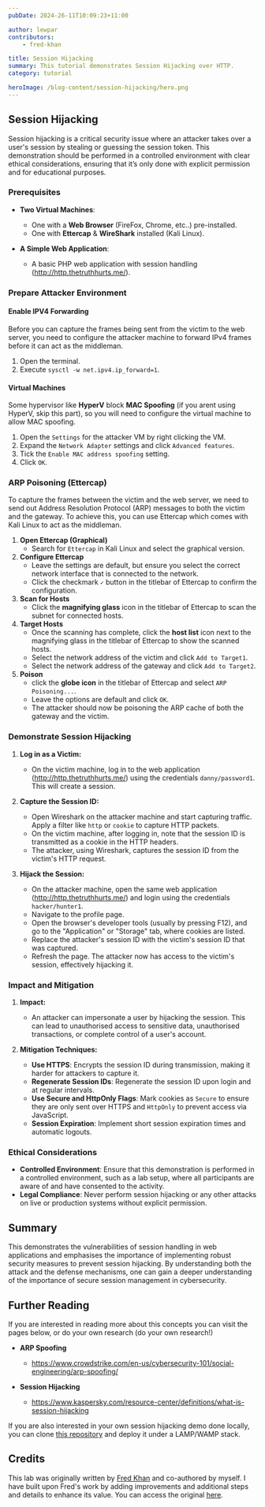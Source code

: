 ```yaml
---
pubDate: 2024-26-11T10:09:23+11:00

author: lewpar
contributors:
    - fred-khan

title: Session Hijacking
summary: This tutorial demonstrates Session Hijacking over HTTP.
category: tutorial

heroImage: /blog-content/session-hijacking/hero.png
---
```


## Session Hijacking
Session hijacking is a critical security issue where an attacker takes over a user's session by stealing or guessing the session token. This demonstration should be performed in a controlled environment with clear ethical considerations, ensuring that it’s only done with explicit permission and for educational purposes.

### Prerequisites
- **Two Virtual Machines**: 
    - One with a **Web Browser** (FireFox, Chrome, etc..) pre-installed.
    - One with **Ettercap** & **WireShark** installed (Kali Linux).

- **A Simple Web Application**: 
    - A basic PHP web application with session handling (http://http.thetruthhurts.me/).

### Prepare Attacker Environment

#### Enable IPV4 Forwarding
Before you can capture the frames being sent from the victim to the web server, you need to configure the attacker machine to forward IPv4 frames before it can act as the middleman.

1. Open the terminal.
2. Execute `sysctl -w net.ipv4.ip_forward=1`.

#### Virtual Machines
Some hypervisor like **HyperV** block **MAC Spoofing** (if you arent using HyperV, skip this part), so you will need to configure the virtual machine to allow MAC spoofing.
1. Open the `Settings` for the attacker VM by right clicking the VM.
2. Expand the `Network Adapter` settings and click `Advanced features`.
3. Tick the `Enable MAC address spoofing` setting.
4. Click `OK`.

### ARP Poisoning (Ettercap)
To capture the frames between the victim and the web server, we need to send out Address Resolution Protocol (ARP) messages to both the victim and the gateway. To achieve this, you can use Ettercap which comes with Kali Linux to act as the middleman.

1. **Open Ettercap (Graphical)**
    - Search for `Ettercap` in Kali Linux and select the graphical version.
2. **Configure Ettercap**
    - Leave the settings are default, but ensure you select the correct network interface that is connected to the network.
    - Click the checkmark `✓` button in the titlebar of Ettercap to confirm the configuration.
3. **Scan for Hosts**
    - Click the **magnifying glass** icon in the titlebar of Ettercap to scan the subnet for connected hosts.
4. **Target Hosts**
    - Once the scanning has complete, click the **host list** icon next to the magnifying glass in the titlebar of Ettercap to show the scanned hosts.
    - Select the network address of the victim and click `Add to Target1`.
    - Select the network address of the gateway and click `Add to Target2`.
5. **Poison**
    - click the **globe icon** in the titlebar of Ettercap and select `ARP Poisoning...`.
    - Leave the options are default and click `OK`.
    - The attacker should now be poisoning the ARP cache of both the gateway and the victim.

### Demonstrate Session Hijacking

1. **Log in as a Victim:**
   - On the victim machine, log in to the web application (http://http.thetruthhurts.me/) using the credentials `danny/password1`. This will create a session.

2. **Capture the Session ID:**
   - Open Wireshark on the attacker machine and start capturing traffic. Apply a filter like `http` or `cookie` to capture HTTP packets.
   - On the victim machine, after logging in, note that the session ID is transmitted as a cookie in the HTTP headers.
   - The attacker, using Wireshark, captures the session ID from the victim's HTTP request.

3. **Hijack the Session:**
   - On the attacker machine, open the same web application (http://http.thetruthhurts.me/) and login using the credentials `hacker/hunter1`.
   - Navigate to the profile page.
   - Open the browser's developer tools (usually by pressing F12), and go to the "Application" or "Storage" tab, where cookies are listed.
   - Replace the attacker's session ID with the victim's session ID that was captured.
   - Refresh the page. The attacker now has access to the victim's session, effectively hijacking it.

### Impact and Mitigation

1. **Impact:**
   - An attacker can impersonate a user by hijacking the session. This can lead to unauthorised access to sensitive data, unauthorised transactions, or complete control of a user's account.

2. **Mitigation Techniques:**
   - **Use HTTPS**: Encrypts the session ID during transmission, making it harder for attackers to capture it.
   - **Regenerate Session IDs**: Regenerate the session ID upon login and at regular intervals.
   - **Use Secure and HttpOnly Flags**: Mark cookies as `Secure` to ensure they are only sent over HTTPS and `HttpOnly` to prevent access via JavaScript.
   - **Session Expiration**: Implement short session expiration times and automatic logouts.

### Ethical Considerations

- **Controlled Environment**: Ensure that this demonstration is performed in a controlled environment, such as a lab setup, where all participants are aware of and have consented to the activity.
- **Legal Compliance**: Never perform session hijacking or any other attacks on live or production systems without explicit permission.

## Summary

This demonstrates the vulnerabilities of session handling in web applications and emphasises the importance of implementing robust security measures to prevent session hijacking. By understanding both the attack and the defense mechanisms, one can gain a deeper understanding of the importance of secure session management in cybersecurity.

## Further Reading
If you are interested in reading more about this concepts you can visit the pages below, or do your own research (do your own research!)
- **ARP Spoofing**
    - https://www.crowdstrike.com/en-us/cybersecurity-101/social-engineering/arp-spoofing/

- **Session Hijacking**
    - https://www.kaspersky.com/resource-center/definitions/what-is-session-hijacking

If you are also interested in your own session hijacking demo done locally, you can clone [this repository](https://github.com/lewpar/SessionHijackDemo) and deploy it under a LAMP/WAMP stack.

## Credits
This lab was originally written by [Fred Khan](https://github.com/Fred-Khan) and co-authored by myself. I have built upon Fred's work by adding improvements and additional steps and details to enhance its value. You can access the original [here](https://github.com/Fred-Khan/Cybersecurity_Session-Hijacking_Demo).